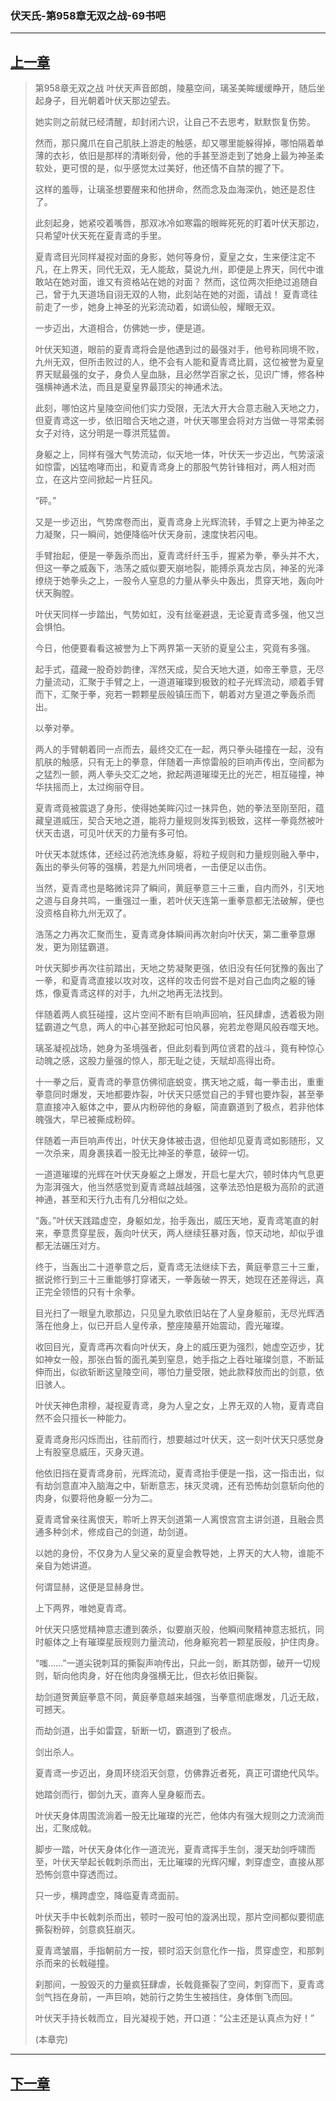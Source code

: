 ### 伏天氏-第958章无双之战-69书吧

--------
[上一章](./32db448a3b1b9e040becee7d63a049f7.md)
--------


>
>
>
>第958章无双之战
>叶伏天声音郎朗，陵墓空间，璃圣美眸缓缓睁开，随后坐起身子，目光朝着叶伏天那边望去。
>
>她实则之前就已经清醒，却封闭六识，让自己不去思考，默默恢复伤势。
>
>然而，那只魔爪在自己肌肤上游走的触感，却又哪里能躲得掉，哪怕隔着单薄的衣衫，依旧是那样的清晰刻骨，他的手甚至游走到了她身上最为神圣柔软处，更可恨的是，似乎感觉太过美好，他还情不自禁的握了下。
>
>这样的羞辱，让璃圣想要醒来和他拼命，然而念及血海深仇，她还是忍住了。
>
>此刻起身，她紧咬着嘴唇，那双冰冷如寒霜的眼眸死死的盯着叶伏天那边，只希望叶伏天死在夏青鸢的手里。
>
>夏青鸢目光同样凝视对面的身影，她何等身份，夏皇之女，生来便注定不凡，在上界天，同代无双，无人能敌，莫说九州，即便是上界天，同代中谁敢站在她对面，谁又有资格站在她的对面？
>然而，这位两次拒绝过追随自己，曾于九天道场自诩无双的人物，此刻站在她的对面，请战！
>夏青鸢往前走了一步，她身上神圣的光彩流动着，如谪仙般，耀眼无双。
>
>一步迈出，大道相合，仿佛她一步，便是道。
>
>叶伏天知道，眼前的夏青鸢将会是他遇到过的最强对手，他号称同境不败，九州无双，但所击败过的人，绝不会有人能和夏青鸢比肩，这位被誉为夏皇界天赋最强的女子，身负人皇血脉，且必然学百家之长，见识广博，修各种强横神通术法，而且是夏皇界最顶尖的神通术法。
>
>此刻，哪怕这片皇陵空间他们实力受限，无法大开大合意志融入天地之力，但夏青鸢这一步，依旧暗合天地之道，叶伏天哪里会将对方当做一寻常柔弱女子对待，这分明是一尊洪荒猛兽。
>
>身躯之上，同样有强大气势流动，似天地一体，叶伏天一步迈出，气势滚滚如惊雷，凶猛咆哮而出，和夏青鸢身上的那股气势针锋相对，两人相对而立，在这片空间掀起一片狂风。
>
>“砰。”
>
>又是一步迈出，气势席卷而出，夏青鸢身上光辉流转，手臂之上更为神圣之力凝聚，只一瞬间，她便降临叶伏天身前，速度快若闪电。
>
>手臂抬起，便是一拳轰杀而出，夏青鸢纤纤玉手，握紧为拳，拳头并不大，但这一拳之威轰下，浩荡之威似要天崩地裂，能搏杀真龙古凤，神圣的光泽缭绕于她拳头之上，一股令人窒息的力量从拳头中轰出，贯穿天地，轰向叶伏天胸膛。
>
>叶伏天同样一步踏出，气势如虹，没有丝毫避退，无论夏青鸢多强，他又岂会惧怕。
>
>今日，他便要看看这被誉为上下两界第一天骄的夏皇公主，究竟有多强。
>
>起手式，蕴藏一股奇妙韵律，浑然天成，契合天地大道，如帝王拳意，无尽力量流动，汇聚于手臂之上，一道道璀璨到极致的粒子光辉流动，顺着手臂而下，汇聚于拳，宛若一颗颗星辰般镇压而下，朝着对方皇道之拳轰杀而出。
>
>以拳对拳。
>
>两人的手臂朝着同一点而去，最终交汇在一起，两只拳头碰撞在一起，没有肌肤的触感，只有无上的拳意，伴随着一声惊雷般的巨响声传出，空间都为之猛烈一颤，两人拳头交汇之地，掀起两道璀璨无比的光芒，相互碰撞，神华扶摇而上，太过绚丽夺目。
>
>夏青鸢竟被震退了身形，使得她美眸闪过一抹异色，她的拳法至刚至阳，蕴藏皇道威压，契合天地之道，能将力量规则发挥到极致，这样一拳竟然被叶伏天击退，可见叶伏天的力量有多可怕。
>
>叶伏天本就炼体，还经过药池洗练身躯，将粒子规则和力量规则融入拳中，轰出的拳头何等的强横，若是九州同境者，一击便足以击伤。
>
>当然，夏青鸢也是略微诧异了瞬间，黄庭拳意三十三重，自内而外，引天地之道与自身共鸣，一重强过一重，若叶伏天连第一重拳意都无法破解，便也没资格自称九州无双了。
>
>浩荡之力再次汇聚而生，夏青鸢身体瞬间再次射向叶伏天，第二重拳意爆发，更为刚猛霸道。
>
>叶伏天脚步再次往前踏出，天地之势凝聚更强，依旧没有任何犹豫的轰出了一拳，和夏青鸢直接以攻对攻，这样的攻击何尝不是对自己血肉之躯的锤炼，像夏青鸢这样的对手，九州之地再无法找到。
>
>伴随着两人疯狂碰撞，这片空间不断有巨响声回响，狂风肆虐，透着极为刚猛霸道之气息，两人的中心甚至掀起可怕风暴，宛若龙卷飓风般吞噬天地。
>
>璃圣凝视战场，她身为圣境强者，但此刻看到两位贤君的战斗，竟有种惊心动魄之感，这股力量强的惊人，那无耻之徒，天赋却高得出奇。
>
>十一拳之后，夏青鸢的拳意仿佛彻底蜕变，携天地之威，每一拳击出，重重拳意同时爆发，天地都要炸裂，叶伏天只感觉自己的手臂也要炸裂，甚至拳意直接冲入躯体之中，要从内粉碎他的身躯，简直霸道到了极点，若非他体魄强大，早已被撕成粉碎。
>
>伴随着一声巨响声传出，叶伏天身体被击退，但他却见夏青鸢如影随形，又一次杀来，周身裹挟着一股无比神圣的拳意，破碎一切。
>
>一道道璀璨的光辉在叶伏天身躯之上爆发，开启七星大穴，顿时体内气息更为澎湃强大，他当然感觉到夏青鸢越战越强，这拳法恐怕是极为高阶的武道神通，甚至和天行九击有几分相似之处。
>
>“轰。”叶伏天践踏虚空，身躯如龙，抬手轰出，威压天地，夏青鸢笔直的射来，拳意贯穿星辰，轰向叶伏天，两人继续狂暴对轰，惊天动地，却似乎谁都无法碾压对方。
>
>终于，当轰出二十道拳意之后，夏青鸢无法继续下去，黄庭拳意三十三重，据说修行到三十三重能够打穿诸天，一拳轰破一界天，她现在还差得远，真正完全领悟的只有十余拳。
>
>目光扫了一眼皇九歌那边，只见皇九歌依旧站在了人皇身躯前，无尽光辉洒落在他身上，似已开启人皇传承，整座陵墓开始震动，霞光璀璨。
>
>收回目光，夏青鸢再次看向叶伏天，身上的威压更为强烈，她虚空迈步，犹如神女一般，那张白皙的面孔美到窒息，她手指之上吞吐璀璨剑意，不断延伸而出，似欲斩断这皇陵空间，哪怕力量受限，她此款释放而出的剑意，依旧骇人。
>
>叶伏天神色肃穆，凝视夏青鸢，身为人皇之女，上界无双的人物，夏青鸢自然不会只擅长一种能力。
>
>夏青鸢身形闪烁而出，往前而行，想要越过叶伏天，这一刻叶伏天只感觉身上有股窒息威压，灭身灭道。
>
>他依旧挡在夏青鸢身前，光辉流动，夏青鸢抬手便是一指，这一指击出，似有劫剑意直冲入脑海之中，斩断意志，抹灭灵魂，还有恐怖劫剑意斩向他的肉身，似要将他身躯一分为二。
>
>夏青鸢曾亲往离恨天，聆听上界天剑道第一人离恨宫宫主讲剑道，且融会贯通多种剑术，修成自己的剑道，劫剑道。
>
>以她的身份，不仅身为人皇父亲的夏皇会教导她，上界天的大人物，谁能不亲自为她讲道。
>
>何谓显赫，这便是显赫身世。
>
>上下两界，唯她夏青鸢。
>
>叶伏天只感觉精神意志遭到袭杀，似要崩灭般，他瞬间聚精神意志抵抗，同时躯体之上有璀璨星辰规则力量流动，他身躯宛若一颗星辰般，护住肉身。
>
>“嗤……”一道尖锐刺耳的撕裂声响传出，只此一剑，断其防御，破开一切规则，斩向他肉身，好在他肉身强横无比，但衣衫依旧撕裂。
>
>劫剑道贺黄庭拳意不同，黄庭拳意越来越强，当拳意彻底爆发，几近无敌，可撼天。
>
>而劫剑道，出手如雷霆，斩断一切，霸道到了极点。
>
>剑出杀人。
>
>夏青鸢一步迈出，身周环绕滔天剑意，仿佛靠近者死，真正可谓绝代风华。
>
>她踏剑而行，御剑九天，直奔人皇身躯而去。
>
>叶伏天身体周围流淌着一股无比璀璨的光芒，他体内有强大规则之力流淌而出，汇聚成戟。
>
>脚步一踏，叶伏天身体化作一道流光，夏青鸢挥手生剑，漫天劫剑呼啸而至，叶伏天举起长戟刺杀而出，无比璀璨的光辉闪耀，刺穿虚空，直接从那恐怖剑意中穿透而过。
>
>只一步，横跨虚空，降临夏青鸢面前。
>
>叶伏天手中长戟刺杀而出，顿时一股可怕的漩涡出现，那片空间都似要彻底撕裂粉碎，剑意疯狂崩灭。
>
>夏青鸢皱眉，手指朝前方一按，顿时滔天剑意化作一指，贯穿虚空，和那刺杀而来的长戟碰撞。
>
>刹那间，一股毁灭的力量疯狂肆虐，长戟竟撕裂了空间，刺穿而下，夏青鸢剑气挡在身前，一声巨响，她前行之势生生被挡住，身体倒飞而回。
>
>叶伏天手持长戟而立，目光凝视于她，开口道：“公主还是认真点为好！”
>
>(本章完)
>
>

--------
[下一章](./4163d13944efe1e111906c4f8ae38b4d.md)
--------
